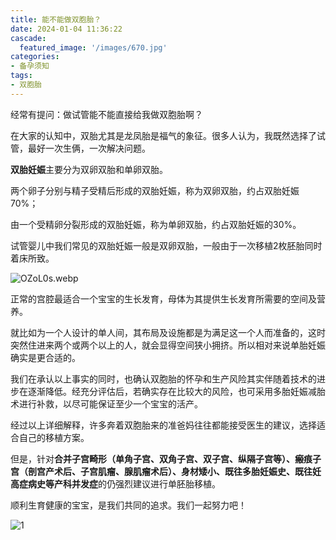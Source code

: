 ```yaml
---
title: 能不能做双胞胎？
date: 2024-01-04 11:36:22
cascade:
  featured_image: '/images/670.jpg'
categories:
- 备孕须知
tags:
- 双胞胎
---
```


经常有提问：做试管能不能直接给我做双胞胎啊？

在大家的认知中，双胎尤其是龙凤胎是福气的象征。很多人认为，我既然选择了试管，最好一次生俩，一次解决问题。

<!--more-->

**双胎妊娠**主要分为双卵双胎和单卵双胎。

两个卵子分别与精子受精后形成的双胎妊娠，称为双卵双胎，约占双胎妊娠70%；

由一个受精卵分裂形成的双胎妊娠，称为单卵双胎，约占双胎妊娠的30%。

试管婴儿中我们常见的双胎妊娠一般是双卵双胎，一般由于一次移植2枚胚胎同时着床所致。

![OZoL0s.webp](https://ooo.0x0.ooo/2024/01/04/OZoL0s.webp)

正常的宫腔最适合一个宝宝的生长发育，母体为其提供生长发育所需要的空间及营养。

就比如为一个人设计的单人间，其布局及设施都是为满足这一个人而准备的，这时突然住进来两个或两个以上的人，就会显得空间狭小拥挤。所以相对来说单胎妊娠确实是更合适的。

我们在承认以上事实的同时，也确认双胞胎的怀孕和生产风险其实伴随着技术的进步在逐渐降低。经充分评估后，若确实存在比较大的风险，也可采用多胎妊娠减胎术进行补救，以尽可能保证至少一个宝宝的活产。

经过以上详细解释，许多奔着双胞胎来的准爸妈往往都能接受医生的建议，选择适合自己的移植方案。

但是，针对**合并子宫畸形（单角子宫、双角子宫、双子宫、纵隔子宫等）、瘢痕子宫（剖宫产术后、子宫肌瘤、腺肌瘤术后）、身材矮小、既往多胎妊娠史、既往妊高症病史等产科并发症**的仍强烈建议进行单胚胎移植。

顺利生育健康的宝宝，是我们共同的追求。我们一起努力吧！

![1](https://ooo.0x0.ooo/2023/11/16/Oefnkb.gif)
